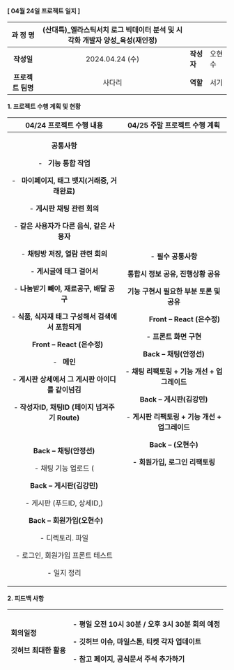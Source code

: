 ﻿**[ 04월 24일 프로젝트 일지 ]** 

|**과 정 명**|(산대특)\_엘라스틱서치 로그 빅데이터 분석 및 시각화 개발자 양성\_육성(재인정)|||
| :-: | :-: | :- | :- |
|**작성일**|2024\.04.24 (수)|**작성자**|오현수|
|**프로젝트 팀명**|사다리|**역할**|서기|

<a name="_heading=h.gjdgxs"></a>**1. 프로젝트 수행 계획 및 현황**

|**04/24 프로젝트 수행 내용**|**04/25 주말 프로젝트 수행 계획**|
| :-: | :-: |
|<p>**공통사항** </p><p>- ` `**기능 통합 작업** </p><p>- ` `**마이페이지, 태그 뱃지(거래중, 거래완료)**</p><p>- **게시판 채팅 관련 회의** </p><p>- **같은 사용자가 다른 음식, 같은 사용자** </p><p>- **채팅방 저장, 열람 관련 회의** </p><p>- **게시글에 태그 걸어서** </p><p>- **나눔받기 빼야, 재료공구, 배달 공구** </p><p>- **식품, 식자재  태그 구성해서 검색에서 포함되게**</p><p>&emsp;**Front – React (은수정)**</p><p>- ` `**메인**</p><p>- **게시판 상세에서 그 게시판 아이디를 같이넘김**</p><p>- **작성자ID, 채팅ID (페이지 넘겨주기 Route)**</p><p>&emsp;</p><p>**Back – 채팅(안정선)** </p><p>- 채팅 기능 업로드 (</p><p></p><p>**Back – 게시판(김강민)**</p><p>- 게시판 (푸드ID, 상세ID,)  </p><p></p><p>` `**Back – 회원가입(오현수)**</p><p>- 디렉토리. 파일</p><p>- 로그인, 회원가입 프론트 테스트 </p><p>- 일지 정리 </p>|<p></p><p>**- 필수 공통사항** </p><p>**통합시 정보 공유, 진행상황 공유**</p><p>**기능 구현시 필요한 부분 토론 및 공유** </p><p></p><p>`      `**Front – React (은수정)**</p><p>**- 프론트 화면 구현**</p><p></p><p>**Back – 채팅(안정선)** </p><p>**- 채팅 리팩토링 + 기능 개선 + 업그레이드**</p><p></p><p>**Back – 게시판(김강민)**</p><p>- **게시판  리팩토링 + 기능 개선 + 업그레이드**</p><p></p><p>**Back – (오현수)**</p><p>**- 회원가입, 로그인 리팩토링**</p>|

**2. 피드백 사항**

|<p>**회의일정**</p><p>**깃허브 최대한 활용**</p>|<p>**- 평일  오전 10시 30분 / 오후 3시 30분 회의 예정**</p><p>**- 깃허브 이슈, 마일스톤, 티켓 각자 업데이트** </p><p>**- 참고 페이지, 공식문서 주석 추가하기**</p>|
| :- | :- |

